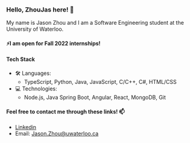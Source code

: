 ### Hello, ZhouJas here! 👋

My name is Jason Zhou and I am a Software Engineering student at the University of Waterloo.

#### ⚡I am open for Fall 2022 internships!
#### Tech Stack
* :hammer_and_wrench: Languages: 
  * TypeScript, Python, Java, JavaScript, C/C++, C#, HTML/CSS
* 💻 Technologies:
  * Node.js, Java Spring Boot, Angular, React, MongoDB, Git


#### Feel free to contact me through these links! 📫
* [Linkedin](https://www.linkedin.com/in/zhoujas/)
* Email: [Jason.Zhou@uwaterloo.ca](mailto:jason.zhou@uwaterloo.ca)

<!--* :pencil2: Interested in/Currently learning: 
  * React.js, Vue, Express.js, Ruby on Rails, Django-->
<!--
**ZhouJas/ZhouJas** is a ✨ _special_ ✨ repository because its `README.md` (this file) appears on your GitHub profile.

Here are some ideas to get you started:

- 🔭 I’m currently working on ...
- 🌱 I’m currently learning ...
- 👯 I’m looking to collaborate on ...
- 🤔 I’m looking for help with ...
- 💬 Ask me about ...
- 📫 How to reach me: ...
- 😄 Pronouns: ...
- ⚡ Fun fact: ...
-->
